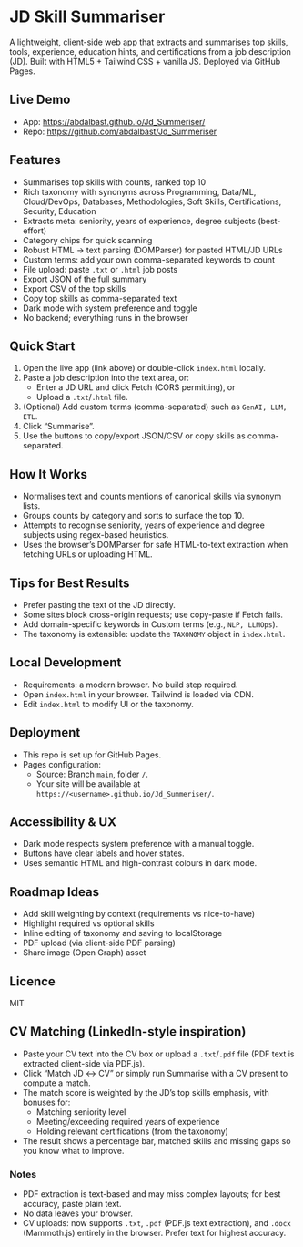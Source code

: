 # JD Skill Summariser

A lightweight, client-side web app that extracts and summarises top skills, tools, experience, education hints, and certifications from a job description (JD). Built with HTML5 + Tailwind CSS + vanilla JS. Deployed via GitHub Pages.

## Live Demo
- App: https://abdalbast.github.io/Jd_Summeriser/
- Repo: https://github.com/abdalbast/Jd_Summeriser

## Features
- Summarises top skills with counts, ranked top 10
- Rich taxonomy with synonyms across Programming, Data/ML, Cloud/DevOps, Databases, Methodologies, Soft Skills, Certifications, Security, Education
- Extracts meta: seniority, years of experience, degree subjects (best-effort)
- Category chips for quick scanning
- Robust HTML → text parsing (DOMParser) for pasted HTML/JD URLs
- Custom terms: add your own comma-separated keywords to count
- File upload: paste `.txt` or `.html` job posts
- Export JSON of the full summary
- Export CSV of the top skills
- Copy top skills as comma-separated text
- Dark mode with system preference and toggle
- No backend; everything runs in the browser

## Quick Start
1. Open the live app (link above) or double-click `index.html` locally.
2. Paste a job description into the text area, or:
   - Enter a JD URL and click Fetch (CORS permitting), or
   - Upload a `.txt`/`.html` file.
3. (Optional) Add custom terms (comma-separated) such as `GenAI, LLM, ETL`.
4. Click “Summarise”.
5. Use the buttons to copy/export JSON/CSV or copy skills as comma-separated.
## How It Works
- Normalises text and counts mentions of canonical skills via synonym lists.
- Groups counts by category and sorts to surface the top 10.
- Attempts to recognise seniority, years of experience and degree subjects using regex-based heuristics.
- Uses the browser’s DOMParser for safe HTML-to-text extraction when fetching URLs or uploading HTML.

## Tips for Best Results
- Prefer pasting the text of the JD directly.
- Some sites block cross-origin requests; use copy-paste if Fetch fails.
- Add domain-specific keywords in Custom terms (e.g., `NLP, LLMOps`).
- The taxonomy is extensible: update the `TAXONOMY` object in `index.html`.

## Local Development
- Requirements: a modern browser. No build step required.
- Open `index.html` in your browser. Tailwind is loaded via CDN.
- Edit `index.html` to modify UI or the taxonomy.

## Deployment
- This repo is set up for GitHub Pages.
- Pages configuration:
  - Source: Branch `main`, folder `/`.
  - Your site will be available at `https://<username>.github.io/Jd_Summeriser/`.

## Accessibility & UX
- Dark mode respects system preference with a manual toggle.
- Buttons have clear labels and hover states.
- Uses semantic HTML and high-contrast colours in dark mode.

## Roadmap Ideas
- Add skill weighting by context (requirements vs nice-to-have)
- Highlight required vs optional skills
- Inline editing of taxonomy and saving to localStorage
- PDF upload (via client-side PDF parsing)
- Share image (Open Graph) asset

## Licence
MIT

## CV Matching (LinkedIn-style inspiration)
- Paste your CV text into the CV box or upload a `.txt`/`.pdf` file (PDF text is extracted client-side via PDF.js).
- Click “Match JD ↔ CV” or simply run Summarise with a CV present to compute a match.
- The match score is weighted by the JD’s top skills emphasis, with bonuses for:
  - Matching seniority level
  - Meeting/exceeding required years of experience
  - Holding relevant certifications (from the taxonomy)
- The result shows a percentage bar, matched skills and missing gaps so you know what to improve.

### Notes
- PDF extraction is text-based and may miss complex layouts; for best accuracy, paste plain text.
- No data leaves your browser.
- CV uploads: now supports `.txt`, `.pdf` (PDF.js text extraction), and `.docx` (Mammoth.js) entirely in the browser. Prefer text for highest accuracy.
